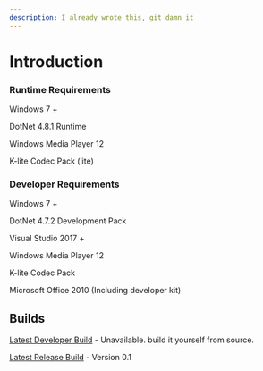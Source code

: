 ```yaml
---
description: I already wrote this, git damn it
---
```


# Introduction

### Runtime Requirements

Windows 7 +

DotNet 4.8.1 Runtime

Windows Media Player 12

K-lite Codec Pack (lite)

### Developer Requirements <a href="#user-content-developer-requirements" id="user-content-developer-requirements"></a>

Windows 7 +

DotNet 4.7.2 Development Pack

Visual Studio 2017 +

Windows Media Player 12

K-lite Codec Pack

Microsoft Office 2010 (Including developer kit)

## Builds

[Latest Developer Build]() - Unavailable. build it yourself from source.

[Latest Release Build](https://panoptes.jp-osa-1.linodeobjects.com/oexl/package/oexl-0.18732.42323.zip) - Version 0.1